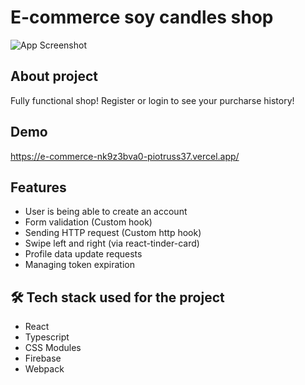 
# E-commerce soy candles shop

![App Screenshot](https://stressless-movers.com/dist/img/readme.png)

## About project

Fully functional shop! Register or login to see your purcharse history!

## Demo

https://e-commerce-nk9z3bva0-piotruss37.vercel.app/

## Features

- User is being able to create an account
- Form validation (Custom hook)
- Sending HTTP request (Custom http hook)
- Swipe left and right (via react-tinder-card)
- Profile data update requests
- Managing token expiration 

## 🛠 Tech stack used for the project

- React
- Typescript
- CSS Modules
- Firebase
- Webpack
